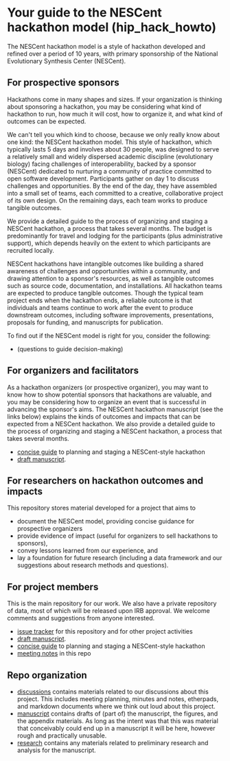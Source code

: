 # Your guide to the NESCent hackathon model (hip_hack_howto)

The NESCent hackathon model is a style of hackathon developed and refined over a period of 10 years, with primary sponsorship of the National Evolutionary Synthesis Center (NESCent).  

## For prospective sponsors

Hackathons come in many shapes and sizes.  If your organization is thinking about sponsoring a hackathon, you may be considering what kind of hackathon to run, how much it will cost, how to organize it, and what kind of outcomes can be expected.  

We can't tell you which kind to choose, because we only really know about one kind: the NESCent hackathon model.  This style of hackathon, which typically lasts 5 days and involves about 30 people, was designed to serve a relatively small and widely dispersed academic discipline (evolutionary biology) facing challenges of interoperability, backed by a sponsor (NESCent) dedicated to nurturing a community of practice committed to open software development.  Participants gather on day 1 to discuss challenges and opportunities.  By the end of the day, they have assembled into a small set of teams, each committed to a creative, collaborative project of its own design.  On the remaining days, each team works to produce tangible outcomes.  

We provide a detailed guide to the process of organizing and staging a NESCent hackathon, a process that takes several months.  The budget is predominantly for travel and lodging for the participants (plus administrative support), which depends heavily on the extent to which participants are recruited locally. 

NESCent hackathons have intangible outcomes like building a shared awareness of challenges and opportunities within a community, and drawing attention to a sponsor's resources, as well as tangible outcomes such as source code, documentation, and installations.  All hackathon teams are expected to produce tangible outcomes.  Though the typical team project ends when the hackathon ends, a reliable outcome is that individuals and teams continue to work after the event to produce downstream outcomes, including software improvements, presentations, proposals for funding, and manuscripts for publication.  

To find out if the NESCent model is right for you, consider the following: 
* (questions to guide decision-making)

## For organizers and facilitators

As a hackathon organizers (or prospective organizer), you may want to know how to show potential sponsors that hackathons are valuable, and you may be considering how to organize an event that is successful in advancing the sponsor's aims.  The NESCent hackathon manuscript (see the links below) explains the kinds of outcomes and impacts that can be expected from a NESCent hackathon.  We also provide a detailed guide to the process of organizing and staging a NESCent hackathon, a process that takes several months.

* [concise guide](manuscript/appendix_materials/concise_guide_to_NESCent_hackathon.tex) to planning and staging a NESCent-style hackathon
* [draft manuscript](https://docs.google.com/document/d/18kNROccM7ShyhJ6ncsBWLIi73tVjkXsCcYdR_pF6S04/edit#heading=h.h1aawnmoquu1). 


## For researchers on hackathon outcomes and impacts 

This repository stores material developed for a project that aims to
* document the NESCent model, providing concise guidance for prospective organizers
* provide evidence of impact (useful for organizers to sell hackathons to sponsors),
* convey lessons learned from our experience, and
* lay a foundation for future research (including a data framework and our suggestions about research methods and questions).

## For project members 

This is the main repository for our work. We also have a private repository of data, most 
of which will be released upon IRB approval. We welcome comments and suggestions from 
anyone interested.  

* [issue tracker](https://waffle.io/nescent/hip_hack_howto) for this repository and for other project activities
* [draft manuscript](https://docs.google.com/document/d/18kNROccM7ShyhJ6ncsBWLIi73tVjkXsCcYdR_pF6S04/edit#heading=h.h1aawnmoquu1). 
* [concise guide](manuscript/appendix_materials/concise_guide_to_NESCent_hackathon.tex) to planning and staging a NESCent-style hackathon
* [meeting notes](discussions/meeting_notes.md) in this repo

## Repo organization

* [discussions](discussions/) contains materials related to our discussions about this 
  project. This includes meeting planning, minutes and notes, etherpads, and markdown 
  documents where we think out loud about this project.
* [manuscript](manuscript/) contains drafts of (part of) the manuscript, the figures, and
  the appendix materials. As long as the intent was that this was material that conceivably
  could end up in a manuscript it will be here, however rough and practically unusable.
* [research](research/) contains any materials related to preliminary research and analysis
  for the manuscript.
